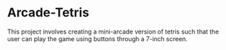 # Arcade-Tetris
This project involves creating a mini-arcade version of tetris such that the user can play the game using buttons through a 7-inch screen.
